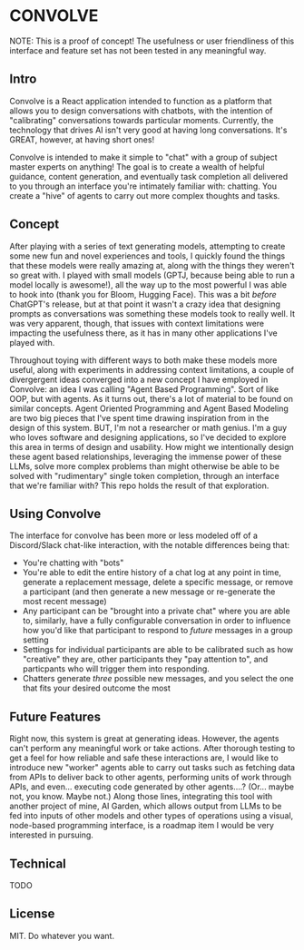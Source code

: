 # CONVOLVE

NOTE: This is a proof of concept! The usefulness or user friendliness of this interface and feature set has not been tested in any meaningful way.

## Intro 

Convolve is a React application intended to function as a platform that allows you to design conversations with chatbots, with the intention of "calibrating" conversations towards particular moments. Currently, the technology that drives AI isn't very good at having long conversations. It's GREAT, however, at having short ones!

Convolve is intended to  make it simple to "chat" with a group of subject master experts on anything! The goal is to create a wealth of helpful guidance, content generation, and eventually task completion  all delivered to you through an interface you're intimately familiar with: chatting. You create a "hive" of agents to carry out more complex thoughts and tasks.

## Concept

After playing with a series of text generating models, attempting to create some new fun and novel experiences and tools, I quickly found the things that these models were really amazing at, along with the things they weren't so great with. I played with small models (GPTJ, because being able to run a model locally is awesome!), all the way up to the most powerful I was able to hook into (thank you for Bloom, Hugging Face). This was a bit *before* ChatGPT's release, but at that point it wasn't a crazy idea that designing prompts as conversations was something these models took to really well. It was very apparent, though, that issues with context limitations were impacting the usefulness there, as it has in many other applications I've played with.

Throughout toying with different ways to both make these models more useful, along with experiments in addressing context limitations, a couple of divergergent ideas converged into a new concept I have employed in Convolve: an idea I was calling "Agent Based Programming". Sort of like OOP, but with agents. As it turns out, there's a lot of material to be found on similar concepts. Agent Oriented Programming and Agent Based Modeling are two big pieces that I've spent time drawing inspiration from in the design of this system. BUT, I'm not a researcher or math genius. I'm a guy who loves software and designing applications, so I've decided to explore this area in terms of design and usability. How might we intentionally design these agent based relationships, leveraging the immense power of these LLMs, solve more complex problems than might otherwise be able to be solved with "rudimentary" single token completion, through  an interface that we're familiar with? This repo holds the result of that exploration.

## Using Convolve

The interface for convolve has been more or less modeled off of a Discord/Slack chat-like interaction, with the notable differences being that:
 - You're chatting with "bots"
 - You're able to edit the entire history of a chat log at any point in time, generate a replacement message, delete a specific message, or remove a participant (and then generate a new message or re-generate the most recent message)
 - Any participant can be "brought into a private chat" where you are able to, similarly, have a fully configurable conversation in order to influence how you'd like that participant to respond to *future* messages in a group setting
 - Settings for individual participants are able to be calibrated such as how "creative" they are, other participants they "pay attention to", and particpants who will trigger them into responding.
 - Chatters generate *three* possible new messages, and you select the one that fits your desired outcome the most

## Future Features

Right now, this system is great at generating ideas. However, the agents can't perform any meaningful work or take actions. After thorough testing to get a feel for how reliable and safe these interactions are, I would like to introduce new "worker" agents able to carry out tasks such as fetching data from APIs to deliver back to other agents, performing units of work through APIs, and even... executing code generated by other agents....? (Or... maybe not, you know. Maybe not.) Along those lines, integrating this tool with another project of mine, AI Garden, which allows output from LLMs to be fed into inputs of other models and other types of operations using a visual, node-based programming interface, is a roadmap item I would be very interested in pursuing. 


## Technical

TODO


## License

MIT. Do whatever you want.

